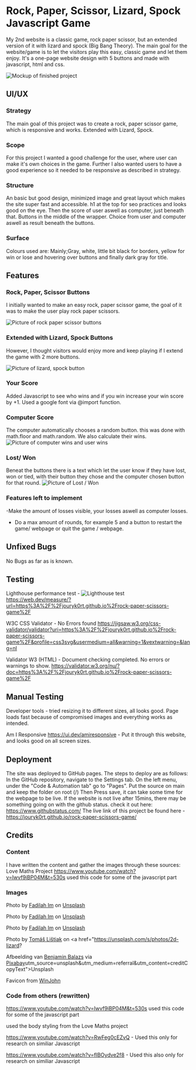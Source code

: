 # Rock, Paper, Scissor, Lizard, Spock Javascript Game

My 2nd website is a classic game, rock paper scissor, but an extended version of it with lizard and spock (Big Bang Theory). The main goal for the website/game is to let the visitors play this easy, classic game and let them enjoy. It's a one-page website design with 5 buttons and made with javascript, html and css.

![Mockup of finished project](/assets/images/mockup-project-rps.png)

## UI/UX

### Strategy
The main goal of this project was to create a rock, paper scissor game, which is responsive and works. Extended with Lizard, Spock.

### Scope
For this project I wanted a good challenge for the user, where user can make it's own choices in the game. Further I also wanted users to have a good experience so it needed to be responsive as described in strategy.

### Structure
An basic but good design, minimized image and great layout which makes the site super fast and accessible.
h1 at the top for seo practices and looks good on the eye.
Then the score of user aswell as computer, just beneath that.
Buttons in the middle of the wrapper.
Choice from user and computer aswell as result beneath the buttons.

### Surface
Colours used are: Mainly;Gray, white, little bit black for borders, yellow for win or lose and hovering over buttons and finally dark gray for title.

## Features

### Rock, Paper, Scissor Buttons

I initially wanted to make an easy rock, paper scissor game, the goal of it was to make the user play rock paper scissors.

![Picture of rock paper scissor buttons](assets/images/rock-paper-scissor.png)

### Extended with Lizard, Spock Buttons

However, I thought visitors would enjoy more and keep playing if I extend the game with 2 more buttons.

![Picture of lizard, spock button](assets/images/lizard-spock.png)

### Your Score

Added Javascript to see who wins and if you win increase your win score by +1. Used a google font via @import function.


### Computer Score

The computer automatically chooses a random button. this was done with math.floor and math.random. We also calculate their wins.
![Picture of computer wins and user wins](/assets/images/computer-you.png)

### Lost/ Won 

Beneat the buttons there is a text which let the user know if they have lost, won or tied, with their button they chose and the computer chosen button for that round.
![Picture of Lost / Won](/assets/images/won.png)

### Features left to implement

-Make the amount of losses visible, your losses aswell as computer losses.
- Do a max amount of rounds, for example 5 and a button to restart the game/ webpage or quit the game / webpage.

## Unfixed Bugs

No Bugs as far as is known.

## Testing
Lighthouse performance test -
![Lighthouse test](/assets/images/manual-testing.png)
https://web.dev/measure/?url=https%3A%2F%2Fjouryk0rt.github.io%2Frock-paper-scissors-game%2F

W3C CSS Validator - No Errors found
https://jigsaw.w3.org/css-validator/validator?uri=https%3A%2F%2Fjouryk0rt.github.io%2Frock-paper-scissors-game%2F&profile=css3svg&usermedium=all&warning=1&vextwarning=&lang=nl

Validator W3 (HTML) - Document checking completed. No errors or warnings to show.
https://validator.w3.org/nu/?doc=https%3A%2F%2Fjouryk0rt.github.io%2Frock-paper-scissors-game%2F

## Manual Testing
Developer tools - tried resizing it to different sizes, all looks good. Page loads fast because of compromised images and everything works as intended.

Am I Responsive https://ui.dev/amiresponsive - Put it through this website, and looks good on all screen sizes.

## Deployment
The site was deployed to GitHub pages. The steps to deploy are as follows:
In the GitHub repository, navigate to the Settings tab.
On the left menu, under the "Code & Automation tab" go to "Pages".
Put the source on main and keep the folder on root (/)
Then Press save, it can take some time for the webpage to be live.
If the website is not live after 15mins, there may be something going on with the github status.
 check it out here: https://www.githubstatus.com/
The live link of this project be found here - https://jouryk0rt.github.io/rock-paper-scissors-game/

## Credits
### Content
I have written the content and gather the images through these sources:
Love Maths Project
https://www.youtube.com/watch?v=Iwvf9iBP04M&t=530s used this code for some of the javascript part


### Images

Photo by <a href="https://unsplash.com/es/@imanitor?utm_source=unsplash&utm_medium=referral&utm_content=creditCopyText">Fadilah Im</a> on <a href="https://unsplash.com/s/photos/rock-paper-scissors?utm_source=unsplash&utm_medium=referral&utm_content=creditCopyText">Unsplash</a>
  
Photo by <a href="https://unsplash.com/es/@imanitor?utm_source=unsplash&utm_medium=referral&utm_content=creditCopyText">Fadilah Im</a> on <a href="https://unsplash.com/s/photos/rock-paper-scissors?utm_source=unsplash&utm_medium=referral&utm_content=creditCopyText">Unsplash</a>
  
Photo by <a href="https://unsplash.com/es/@imanitor?utm_source=unsplash&utm_medium=referral&utm_content=creditCopyText">Fadilah Im</a> on <a href="https://unsplash.com/s/photos/rock-paper-scissors?utm_source=unsplash&utm_medium=referral&utm_content=creditCopyText">Unsplash</a>

Photo by <a href="https://unsplash.com/@tomexx?utm_source=unsplash&utm_medium=referral&utm_content=creditCopyText">Tomáš Lištiak</a> on <a href="https://unsplash.com/s/photos/2d-lizard?

Afbeelding van <a href="https://pixabay.com/nl/users/brenkee-2021352/?utm_source=link-attribution&amp;utm_medium=referral&amp;utm_campaign=image&amp;utm_content=1541528">Benjamin Balazs</a> via <a href="https://pixabay.com/nl//?utm_source=link-attribution&amp;utm_medium=referral&amp;utm_campaign=image&amp;utm_content=1541528">Pixabay</a>utm_source=unsplash&utm_medium=referral&utm_content=creditCopyText">Unsplash</a>

Favicon from <a href="https://www.freeimages.com/photo/rock-paper-scissors-2-1241086">WinJohn</a>

### Code from others (rewritten)
https://www.youtube.com/watch?v=Iwvf9iBP04M&t=530s used this code for some of the javascript part

used the body styling from the Love Maths project

https://www.youtube.com/watch?v=RwFeg0cEZvQ - Used this only for research on similiar Javascript

https://www.youtube.com/watch?v=fIBOydve2f8 - Used this also only for research on similiar Javascript
